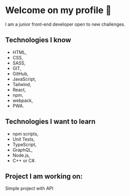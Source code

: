 # Welcome on my profile 👋

I am a junior front-end developer open to new challenges.

## Technologies I know

- HTML,
- CSS,
- SASS,
- GIT,
- GitHub,
- JavaScript,
- Tailwind,
- React,
- npm,
- webpack,
- PWA.

## Technologies I want to learn

- npm scripts,
- Unit Tests,
- TypeScript,
- GraphQL,
- Node.js,
- C++ or C#.

## Project I am working on:

Simple project with API

